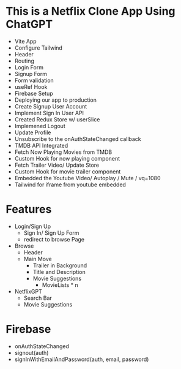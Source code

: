 # This is a Netflix Clone App Using ChatGPT

- Vite App
- Configure Tailwind
- Header
- Routing
- Login Form
- Signup Form
- Form validation
- useRef Hook
- Firebase Setup
- Deploying our app to production
- Create Signup User Account
- Implement Sign In User API
- Created Redux Store w/ userSlice
- Implemened Logout
- Update Profile
- Unsubscribe to the onAuthStateChanged callback
- TMDB API Integrated
- Fetch Now Playing Movies from TMDB
- Custom Hook for now playing component
- Fetch Trailer Video/ Update Store
- Custom Hook for movie trailer component
- Embedded the Youtube Video/ Autoplay / Mute / vq=1080
- Tailwind for iframe from youtube embedded

# Features

- Login/Sign Up
  - Sign In/ Sign Up Form
  - redirect to browse Page
- Browse
  - Header
  - Main Move
    - Trailer in Background
    - Title and Description
    - Movie Suggestions
      - MovieLists \* n
- NetflixGPT
  - Search Bar
  - Movie Suggestions

# Firebase

- onAuthStateChanged
- signout(auth)
- signInWithEmailAndPassword(auth, email, password)
